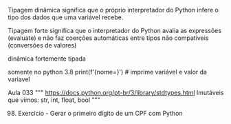 Tipagem dinâmica significa que o próprio interpretador do Python infere o tipo dos dados que uma variável recebe.

Tipagem forte significa que o interpretador do Python avalia as expressões (evaluate) e não faz coerções automáticas entre tipos não compatíveis (conversões de valores)


dinâmica fortemente tipada


somente no python 3.8
print(f'{nome=}') # imprime variável e valor da variavel


Aula 033
"""
 https://docs.python.org/pt-br/3/library/stdtypes.html
Imutáveis que vimos: str, int, float, bool
"""

98. Exercício - Gerar o primeiro dígito de um CPF com Python
